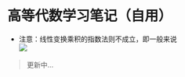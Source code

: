 高等代数学习笔记（自用）
====
* 注意：线性变换乘积的指数法则不成立，即一般来说<br>
![](https://latex.codecogs.com/gif.latex?(AB)^n\neq\A^nB^n)
>更新中...


